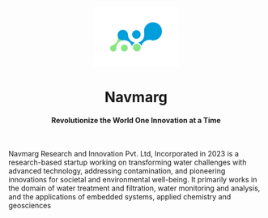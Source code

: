 <p align="center">
    <img src="profile/Icon.png" height="120px"/>
    <h1 align="center">Navmarg </h1>
    <h4 align="center">
      Revolutionize the World One Innovation at a Time
    </h4>
  <br>
</p>


<!-- Badge section -->


Navmarg Research and Innovation Pvt. Ltd, Incorporated in 2023 is a research-based startup working on transforming water challenges with advanced technology, addressing contamination, and pioneering innovations for societal and environmental well-being. It primarily works in the domain of water treatment and filtration, water monitoring and analysis, and the applications of embedded systems, applied chemistry and geosciences
